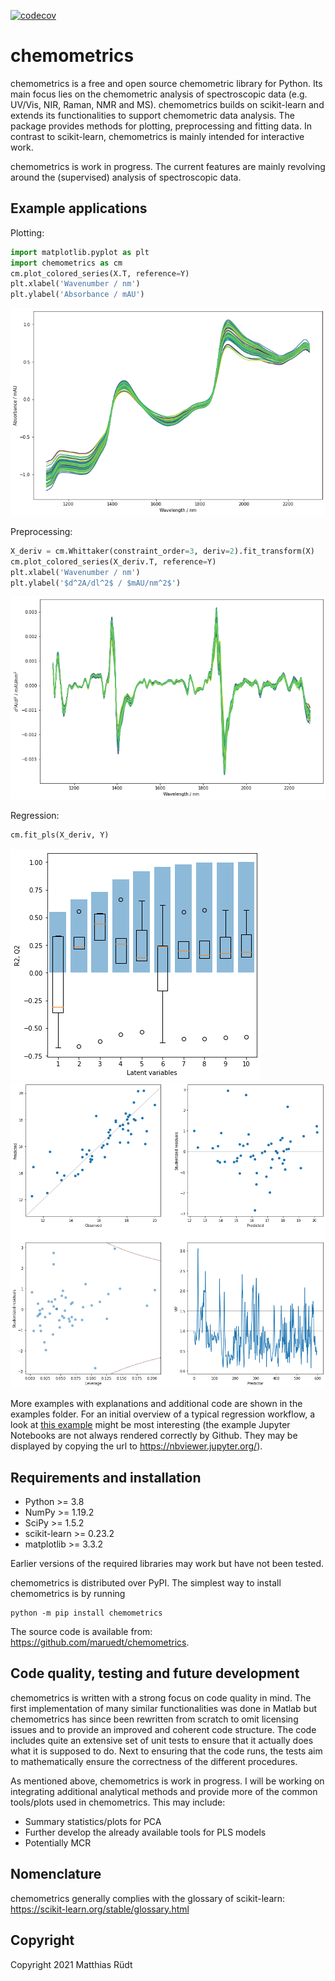 [![codecov](https://codecov.io/gh/maruedt/chemometrics/branch/main/graph/badge.svg?token=PUAZA21N10)](https://codecov.io/gh/maruedt/chemometrics)

# chemometrics
chemometrics is a free and open source chemometric library for Python. Its main focus lies on the chemometric analysis of spectroscopic data (e.g. UV/Vis, NIR, Raman, NMR and MS). chemometrics builds on scikit-learn and extends its functionalities to support chemometric data analysis. The package provides methods for plotting, preprocessing and fitting data. In contrast to scikit-learn, chemometrics is mainly intended for interactive work.

chemometrics is work in progress. The current features are mainly revolving around the (supervised) analysis of spectroscopic data.

## Example applications
Plotting:
```python
import matplotlib.pyplot as plt
import chemometrics as cm
cm.plot_colored_series(X.T, reference=Y)
plt.xlabel('Wavenumber / nm')
plt.ylabel('Absorbance / mAU')
```

![spectra](examples/peaches.png "NIR spectra")

Preprocessing:
```python
X_deriv = cm.Whittaker(constraint_order=3, deriv=2).fit_transform(X)
cm.plot_colored_series(X_deriv.T, reference=Y)
plt.xlabel('Wavenumber / nm')
plt.ylabel('$d^2A/dl^2$ / $mAU/nm^2$')
```
![derived spectra](examples/peaches_deriv.png "Second derivative NIR spectra")


Regression:
```python
cm.fit_pls(X_deriv, Y)
```
![CV scores](examples/pls_cv.png "Cross-validation scores")
![PLS analytics](examples/pls_analysis.png "PLS analytical plots")

More examples with explanations and additional code are shown in the examples folder. For an initial overview of a typical regression workflow, a look at [this example](https://github.com/maruedt/chemometrics/blob/master/examples/basic_pls_example.ipynb) might be most interesting (the example Jupyter Notebooks are not always rendered correctly by Github. They may be displayed by copying the url to https://nbviewer.jupyter.org/).

## Requirements and installation
- Python >= 3.8
- NumPy >= 1.19.2
- SciPy >= 1.5.2
- scikit-learn >= 0.23.2
- matplotlib >= 3.3.2

Earlier versions of the required libraries may work but have not been tested.

chemometrics is distributed over PyPI. The simplest way to install chemometrics is by running

```
python -m pip install chemometrics
```
The source code is available from: https://github.com/maruedt/chemometrics.


## Code quality, testing and future development
chemometrics is written with a strong focus on code quality in mind. The first implementation of many similar functionalities was done in Matlab but chemometrics has since been rewritten from scratch to omit licensing issues and to provide an improved and coherent code structure. The code includes quite an extensive set of unit tests to ensure that it actually does what it is supposed to do. Next to ensuring that the code runs, the tests aim to mathematically ensure the correctness of the different procedures.

As mentioned above, chemometrics is work in progress. I will be working on integrating additional analytical methods and provide more of the common tools/plots used in chemometrics. This may include:
- Summary statistics/plots for PCA
- Further develop the already available tools for PLS models
- Potentially MCR

## Nomenclature
chemometrics generally complies with the glossary of scikit-learn: https://scikit-learn.org/stable/glossary.html

## Copyright
Copyright 2021 Matthias Rüdt
